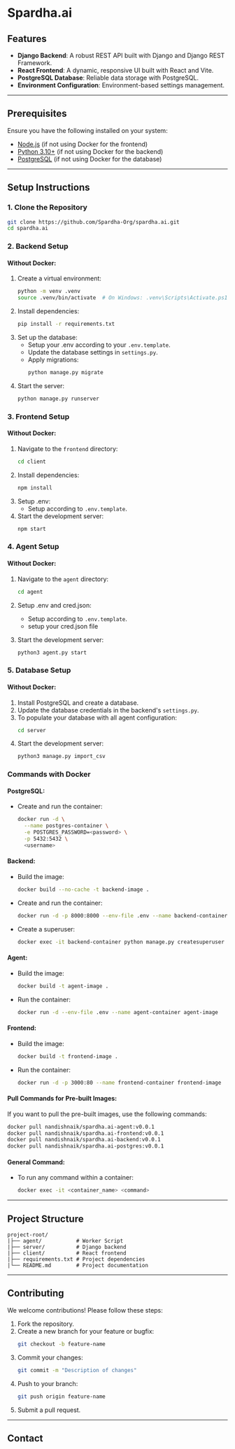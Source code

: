 # Spardha.ai


## Features

- **Django Backend**: A robust REST API built with Django and Django REST Framework.
- **React Frontend**: A dynamic, responsive UI built with React and Vite.
- **PostgreSQL Database**: Reliable data storage with PostgreSQL.
- **Environment Configuration**: Environment-based settings management.

---

## Prerequisites

Ensure you have the following installed on your system:

- [Node.js](https://nodejs.org/) (if not using Docker for the frontend)
- [Python 3.10+](https://www.python.org/) (if not using Docker for the backend)
- [PostgreSQL](https://www.postgresql.org/) (if not using Docker for the database)

---

## Setup Instructions

### 1. Clone the Repository

```bash
git clone https://github.com/Spardha-Org/spardha.ai.git
cd spardha.ai
```

### 2. Backend Setup

#### Without Docker:

1. Create a virtual environment:
   ```bash
   python -m venv .venv
   source .venv/bin/activate  # On Windows: .venv\Scripts\Activate.ps1
   ```
2. Install dependencies:
   ```bash
   pip install -r requirements.txt
   ```
3. Set up the database:
   - Setup your .env according to your `.env.template`.
   - Update the database settings in `settings.py`.
   - Apply migrations:
     ```bash
     python manage.py migrate
     ```
4. Start the server:
   ```bash
   python manage.py runserver
   ```

### 3. Frontend Setup

#### Without Docker:

1. Navigate to the `frontend` directory:
   ```bash
   cd client
   ```
2. Install dependencies:
   ```bash
   npm install
   ```
3. Setup .env:
   - Setup according to `.env.template`.
4. Start the development server:
   ```bash
   npm start
   ```

### 4. Agent Setup

#### Without Docker:

1. Navigate to the `agent` directory:
   ```bash
   cd agent
   ```
2. Setup .env and cred.json:
   - Setup according to `.env.template`.
   - setup your cred.json file
     
3. Start the development server:
   ```bash
   python3 agent.py start
   ```

### 5. Database Setup

#### Without Docker:

1. Install PostgreSQL and create a database.
2. Update the database credentials in the backend's `settings.py`.
3. To populate your database with all agent configuration:
   ```bash
   cd server
   ```
4. Start the development server:
   ```bash
   python3 manage.py import_csv
   ```

### Commands with Docker

#### PostgreSQL:

- Create and run the container:
  ```bash
  docker run -d \
    --name postgres-container \
    -e POSTGRES_PASSWORD=<password> \
    -p 5432:5432 \
    <username>
  ```

#### Backend:

- Build the image:
  ```bash
  docker build --no-cache -t backend-image .
  ```
- Create and run the container:
  ```bash
  docker run -d -p 8000:8000 --env-file .env --name backend-container backend-image
  ```
- Create a superuser:
  ```bash
  docker exec -it backend-container python manage.py createsuperuser
  ```

#### Agent:

- Build the image:
  ```bash
  docker build -t agent-image .
  ```
- Run the container:
  ```bash
  docker run -d --env-file .env --name agent-container agent-image
  ```

#### Frontend:

- Build the image:
  ```bash
  docker build -t frontend-image .
  ```
- Run the container:
  ```bash
  docker run -d -p 3000:80 --name frontend-container frontend-image
  ```

#### Pull Commands for Pre-built Images:

If you want to pull the pre-built images, use the following commands:

```bash
docker pull nandishnaik/spardha.ai-agent:v0.0.1
docker pull nandishnaik/spardha.ai-frontend:v0.0.1
docker pull nandishnaik/spardha.ai-backend:v0.0.1
docker pull nandishnaik/spardha.ai-postgres:v0.0.1
```

#### General Command:

- To run any command within a container:
  ```bash
  docker exec -it <container_name> <command>
  ```

---

## Project Structure

```
project-root/
|├── agent/           # Worker Script
|├── server/          # Django backend
|├── client/          # React frontend
|├── requirements.txt # Project dependencies
|└── README.md        # Project documentation
```

---

## Contributing

We welcome contributions! Please follow these steps:

1. Fork the repository.
2. Create a new branch for your feature or bugfix:
   ```bash
   git checkout -b feature-name
   ```
3. Commit your changes:
   ```bash
   git commit -m "Description of changes"
   ```
4. Push to your branch:
   ```bash
   git push origin feature-name
   ```
5. Submit a pull request.

---

## Contact
